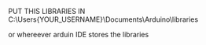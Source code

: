 PUT THIS LIBRARIES IN
C:\Users\{YOUR_USERNAME}\Documents\Arduino\libraries

or whereever arduin IDE stores the libraries
